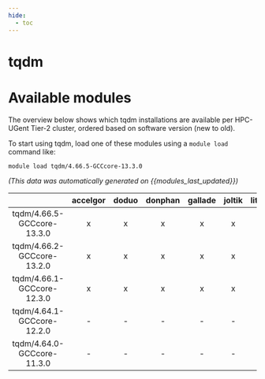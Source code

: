 ```yaml
---
hide:
  - toc
---
```


tqdm
====

# Available modules


The overview below shows which tqdm installations are available per HPC-UGent Tier-2 cluster, ordered based on software version (new to old).

To start using tqdm, load one of these modules using a `module load` command like:

```shell
module load tqdm/4.66.5-GCCcore-13.3.0
```

*(This data was automatically generated on {{modules_last_updated}})*  

| |accelgor|doduo|donphan|gallade|joltik|litleo|shinx|
| :---: | :---: | :---: | :---: | :---: | :---: | :---: | :---: |
|tqdm/4.66.5-GCCcore-13.3.0|x|x|x|x|x|x|x|
|tqdm/4.66.2-GCCcore-13.2.0|x|x|x|x|x|x|x|
|tqdm/4.66.1-GCCcore-12.3.0|x|x|x|x|x|x|x|
|tqdm/4.64.1-GCCcore-12.2.0|-|-|-|-|-|x|x|
|tqdm/4.64.0-GCCcore-11.3.0|-|-|-|-|-|x|x|
